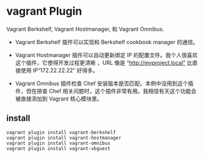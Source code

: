 # vagrant Plugin
Vagrant Berkshelf, Vagrant Hostmanager, 和 Vagrant Omnibus.

- Vagrant Berkshelf 插件可以实现和 Berkshelf cookbook manager 的通信。

- Vagrant Hostmanager 插件可以自动更新绑定 IP 的配置文件。我个人很喜欢这个插件，它使得开发过程更清晰 ，URL 像是 “http://myproject.local” 比直接使用 IP“172.22.22.22″ 好得多。

- Vagrant Omnibus 插件检查 Chef 安装版本是否匹配。本例中没用到这个插件，但在排查 Chef 相关问题时，这个插件非常有用。我相信有天这个功能会被直接添加到 Vagrant 核心模块里。

## install
```
vagrant plugin install vagrant-berkshelf
vagrant plugin install vagrant-hostmanager
vagrant plugin install vagrant-omnibus
vagrant plugin install vagrant-vbguest
```
